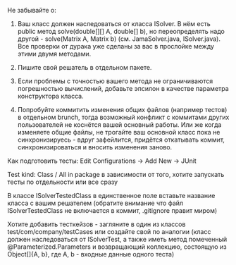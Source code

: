 Не забывайте о:

1) Ваш класс должен наследоваться от класса ISolver. В нём есть public метод solve(double[][] A, double[] b), но переопределять надо другой - solve(Matrix A, Matrix b) (см. JamaSolver.java, ISolver.java). Все проверки от дурака уже сделаны за вас в прослойке между этими двумя методами.

2) Пишите свой решатель в отдельном пакете.

3) Если проблемы с точностью вашего метода не ограничиваются погрешностью вычислений, добавьте эпсилон в качестве параметра конструктора класса.

4) Попробуйте коммитить изменения общих файлов (например тестов) в отдельном brunch, тогда возможный конфликт с коммитами других пользователей не коснётся вашей основный работы. Или же когда изменяете общие файлы, не трогайте ваш основной класс пока не синхронизируесь - вдруг зафейлится, придётся откатывать коммит, синхронизироваться и вносить изменения заново.


Как подготовить тесты:
Edit Configurations -> Add New -> JUnit

Test kind: Class / All in package в зависимости от того, хотите запускать тесты по отдельности или все сразу

В классе ISolverTestedClass в единственное поле вставьте название класса с вашим решателем (обратите внимание что файл ISolverTestedClass не включается в коммит, .gitignore правит миром)

Хотите добавить тесткейзов - загляните в один из классов test/com/company/testCases или создайте свой по аналогии (класс должен наследоваться от ISolverTest, а также иметь метод помеченный @Parameterized.Parameters и возвращающий коллекцию, состоящую из Object[]{A, b}, где A, b - входные данные одного теста)

